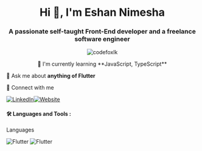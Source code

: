 <h1 align="center">Hi 👋, I'm Eshan Nimesha</h1>
<h3 align="center">A passionate self-taught Front-End developer and a freelance software engineer</h3>

<p align="center"> <img src="https://komarev.com/ghpvc/?username=codefoxlk&label=Profile%20views&color=0e75b6&style=flat" alt="codefoxlk" /> </p>

<p align="center">
🌱 I'm currently learning  **JavaScript, TypeScript**

💬 Ask me about **anything of Flutter**
</p>


🔗  Connect with me
<p>
<a href="www.linkedin.com/in/eshan-nimesha-a57434149"><img src="	https://img.shields.io/badge/LinkedIn-0077B5?style=for-the-badge&logo=linkedin&logoColor=white" alt="LinkedIn"></a><a href="www.linkedin.com/in/eshan-nimesha-a57434149"><img src="https://img.shields.io/badge/website-000000?style=for-the-badge&logo=About.me&logoColor=white" alt="Website"></a>

</p>

####  🛠  Languages and Tools :

Languages
<p>
 <img src  = "https://img.shields.io/badge/Flutter-02569B?style=for-the-badge&logo=flutter&logoColor=white" alt = "Flutter">
  <img src  = "https://img.shields.io/badge/Flutter-02569B?style=for-the-badge&logo=flutter&logoColor=white" alt = "Flutter">
</p>

